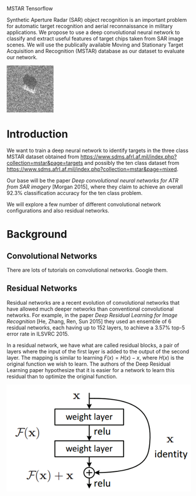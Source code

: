 MSTAR Tensorflow

Synthetic Aperture Radar (SAR) object recognition is an important problem for automatic target recognition and aerial reconnaissance in military applications. We propose to use a deep convolutional neural network to classify and extract useful features of target chips taken from SAR image scenes. We will use the publically available Moving and Stationary Target Acquisition and Recognition (MSTAR) database as our dataset to evaluate our network.

![MSTAR image](mstar_image.png "Sample MSTAR image")

# Introduction

We want to train a deep neural network to identify targets in the three class MSTAR dataset obtained from https://www.sdms.afrl.af.mil/index.php?collection=mstar&page=targets and possibly the ten class dataset from 
https://www.sdms.afrl.af.mil/index.php?collection=mstar&page=mixed.

Our base will be the paper *Deep convolutional neural networks for ATR from SAR imagery* [Morgan 2015], where they claim to achieve an overall 92.3% classification accuracy for the ten class problem.

We will explore a few number of different convolutional network configurations and also residual networks.

[//]: # (Also look at *APPLICATION OF DEEP LEARNING ALGORITHMS TO MSTAR DATA* [Wang, Chen, Xu, Jin 2015] where they claim 99.1% accuracy with All-ConvNets)

# Background

## Convolutional Networks

There are lots of tutorials on convolutional networks. Google them.

## Residual Networks

Residual networks are a recent evolution of convolutional networks that have allowed much deeper networks than conventional convolutional networks. For example, in the paper *Deep Residual Learning for Image Recognition* [He, Zhang, Ren, Sun 2015] they used an ensemble of 6 residual networks, each having up to 152 layers, to achieve a 3.57% top-5 error rate in ILSVRC 2015.

In a residual network, we have what are called residual blocks, a pair of layers where the input of the first layer is added to the output of the second layer. The mapping is similar to learning $F(x) = H(x) - x$, where $H(x)$ is the original function we wish to learn. The authors of the Deep Residual Learning paper hypothesize that it is easier for a network to learn this residual than to optimize the original function.

![Residual Block](residual_building_block.png)



